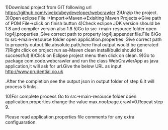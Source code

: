 1)Download project from GIT following url
https://github.com/vivekdubeydeveloper/webcrawler
2)Unzip the project.
3)Open eclipse File ->Import->Maven->Exisiting Maven Projects->Give path of POM File->click on finish button
4)Check eclipse JDK version should be 1.8 and compiler version also 1.8
5)Go to src->main-resource folder open log4j.properties ,Give correct path to property log4j.appender.file.File
6)Go to src->main-resource folder open application.properties ,Give correct path to property output.file.absolute.path,here final output would be generated
7)Right click on project run as-Maven clean install(build should be successful)
8)Click on Eclipse project menu then click on clean.
9)Go to package com.code.webcrawler and run the class WebCrawlerApp as java application,it will ask for url.Give the below URL as input
http://www.prudential.co.uk

.After the completion see the output json in output folder of step 6.It will process 5 links.

10)For complete process Go to src->main-resource folder open application.properties change the value max.noofpage.crawl=0.Repeat step 9.

Please read application.properties file comments for any extra configuaration.
